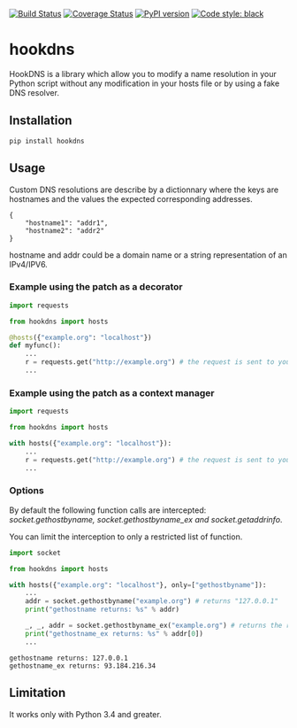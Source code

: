 [![Build Status](https://github.com/cle-b/hookdns/workflows/Build/badge.svg?branch=main)](https://github.com/cle-b/hookdns/actions?query=workflow%3ABuild) [![Coverage Status](https://coveralls.io/repos/github/cle-b/hookdns/badge.svg?branch=main)](https://coveralls.io/github/cle-b/hookdns?branch=main) [![PyPI version](https://badge.fury.io/py/hookdns.svg)](https://pypi.org/project/hookdns/) [![Code style: black](https://img.shields.io/badge/code%20style-black-000000.svg)](https://github.com/python/black)

# hookdns

HookDNS is a library which allow you to modify a name resolution in your Python script without any modification in your hosts file or by using a fake DNS resolver.

## Installation

```
pip install hookdns
```

## Usage

Custom DNS resolutions are describe by a dictionnary where the keys are hostnames
and the values the expected corresponding addresses.    

    {
        "hostname1": "addr1",
        "hostname2": "addr2"
    }

hostname and addr could be a domain name or a string representation of an IPv4/IPV6.

### Example using the patch as a decorator

```python
import requests

from hookdns import hosts

@hosts({"example.org": "localhost"})
def myfunc():
    ...
    r = requests.get("http://example.org") # the request is sent to your local server
    ...
```

### Example using the patch as a context manager

```python
import requests

from hookdns import hosts

with hosts({"example.org": "localhost"}):
    ...
    r = requests.get("http://example.org") # the request is sent to your local server
    ...
```
### Options

By default the following function calls are intercepted: *socket.gethostbyname, socket.gethostbyname_ex and socket.getaddrinfo*.

You can limit the interception to only a restricted list of function.

```python
import socket

from hookdns import hosts

with hosts({"example.org": "localhost"}, only=["gethostbyname"]):
    ...
    addr = socket.gethostbyname("example.org") # returns "127.0.0.1"
    print("gethostname returns: %s" % addr)

    _, _, addr = socket.gethostbyname_ex("example.org") # returns the real ip address for example.org
    print("gethostname_ex returns: %s" % addr[0])
    ...    
```
```
gethostname returns: 127.0.0.1
gethostname_ex returns: 93.184.216.34
```


## Limitation

It works only with Python 3.4 and greater.
